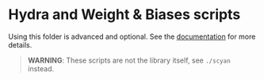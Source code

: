 # Hydra and Weight & Biases scripts

Using this folder is advanced and optional. See the [documentation](https://mics_biomathematics.pages.centralesupelec.fr/biomaths/scyan/advanced/scripts/) for more details.

> **WARNING**: These scripts are not the library itself, see `./scyan` instead.
